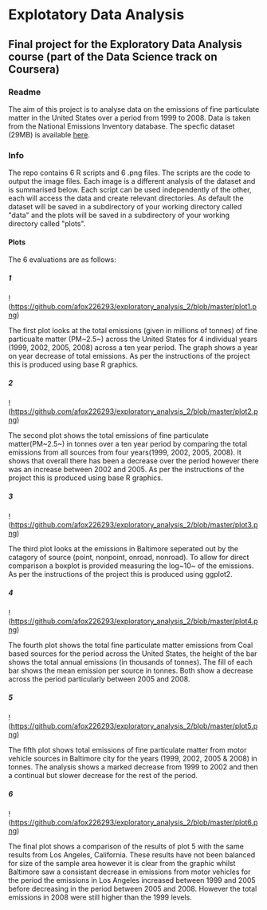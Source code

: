 # Explotatory Data Analysis
## Final project for the Exploratory Data Analysis course (part of the Data Science track on Coursera)
### Readme
The aim of this project is to analyse data on the emissions of fine particulate matter in the United States over a period from 1999 to 2008. Data is taken from the National Emissions Inventory database.  The specfic dataset (29MB) is available [here](https://d396qusza40orc.cloudfront.net/exdata%2Fdata%2FNEI_data.zip).

### Info
The repo contains 6 R scripts and 6 .png files.  The scripts are the code to output the image files.  Each image is a different analysis of the dataset and is summarised below.  Each script can be used independently of the other, each will access the data and create relevant directories.  As default the dataset will be saved in a subdirectory of your working directory called "data" and the plots will be saved in a subdirectory of your working directory called "plots".

#### Plots
The 6 evaluations are as follows:

##### 1
!(https://github.com/afox226293/exploratory_analysis_2/blob/master/plot1.png)

The first plot looks at the total emissions (given in millions of tonnes) of fine particualte matter (PM~2.5~) across the United States for 4 individual years (1999, 2002, 2005, 2008) across a ten year period.  The graph shows a year on year decrease of total emissions.  As per the instructions of the project this is produced using base R graphics.

##### 2
!(https://github.com/afox226293/exploratory_analysis_2/blob/master/plot2.png)

The second plot shows the total emissions of fine particulate matter(PM~2.5~) in tonnes over a ten year period by comparing the total emissions from all sources from four years(1999, 2002, 2005, 2008). It shows that overall there has been a decrease over the period however there was an increase between 2002 and 2005.  As per the instructions of the project this is produced using base R graphics.

##### 3
!(https://github.com/afox226293/exploratory_analysis_2/blob/master/plot3.png)

The third plot looks at the emissions in Baltimore seperated out by the catagory of source (point, nonpoint, onroad, nonroad).  To allow for direct comparison a boxplot is provided measuring the log~10~ of the emissions.  As per the instructions of the project this is produced using ggplot2.

##### 4
!(https://github.com/afox226293/exploratory_analysis_2/blob/master/plot4.png)

The fourth plot shows the total fine particulate matter emissions from Coal based sources for the period across the United States, the height of the bar shows the total annual emissions (in thousands of tonnes). The fill of each bar shows the mean emission per source in tonnes.  Both show a decrease across the period particularly between 2005 and 2008.

##### 5
!(https://github.com/afox226293/exploratory_analysis_2/blob/master/plot5.png)

The fifth plot shows total emissions of fine particulate matter from motor vehicle sources in Baltimore city for the years (1999, 2002, 2005 & 2008) in tonnes.  The analysis shows a marked decrease from 1999 to 2002 and then a continual but slower decrease for the rest of the period.

##### 6
!(https://github.com/afox226293/exploratory_analysis_2/blob/master/plot6.png)

The final plot shows a comparison of the results of plot 5 with the same results from Los Angeles, California.  These results have not been balanced for size of the sample area however it is clear from the graphic whilst Baltimore saw a consistant decrease in emissions from motor vehicles for the period the emissions in Los Angeles increased between 1999 and 2005 before decreasing in the period between 2005 and 2008. However the total emissions in 2008 were still higher than the 1999 levels.
